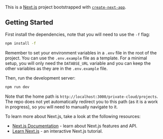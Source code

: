 This is a [Next.js](https://nextjs.org/) project bootstrapped with [`create-next-app`](https://github.com/vercel/next.js/tree/canary/packages/create-next-app).

## Getting Started

First install the dependencies, note that you will need to use the `-f` flag:

```bash
npm install -f
```

Remember to set your environment variables in a `.env` file in the root of the project. You can use the `.env.example` file as a template. For a minimal setup, you will only need the `DATABSE_URL` variable and you can keep the other variables as they are in the `.env.example` file.

Then, run the development server:

```bash
npm run dev
```

Note that the home path is `http://localhost:3000/private-cloud/projects`. The repo does not yet automatically redirect you to this path (as it is a work in progress), so you will need to manually navigate to it.

To learn more about Next.js, take a look at the following resources:

- [Next.js Documentation](https://nextjs.org/docs) - learn about Next.js features and API.
- [Learn Next.js](https://nextjs.org/learn) - an interactive Next.js tutorial.

